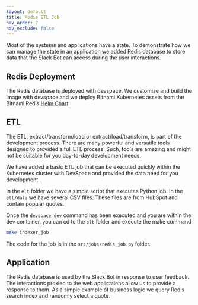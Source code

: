 ```yaml
---
layout: default
title: Redis ETL Job
nav_order: 7
nav_exclude: false
---
```


Most of the systems and applications have a state. To demonstrate how we can manage the state in an application we added Redis database to store data that the Slack Bot can access during the user interactions.

## Redis Deployment

The Redis database is deployed with devspace. We customize and build the image with devspace and we deploy Bitnami Kubernetes assets from the Bitnami Redis <a href="https://artifacthub.io/packages/helm/bitnami/redis" target="_blank">Helm Chart</a>.

## ETL

The ETL, extract/transform/load or extract/load/transform, is part of the development process. There are many powerful and versatile tools designed to provided a full ETL process. Such, tools are amazing and might not be suitable for you day-to-day development needs.

We have added a basic ETL job that can be executed quickly within the Kubernetes cluster with DevSpace and provided the data need for you development.

In the `elt` folder we have a simple script that executes Python job. In the `etl/data` we have several CSV files. These files are from HubSpot and contain popular quotes.

Once the `devspace dev` command has been executed and you are within the dev container, you can cd to the `elt` folder and execute the make command

```zsh
make indexer_job 
```

The code for the job is in the `src/jobs/redis_job.py` folder.

## Application

The Redis database is used by the Slack Bot in response to user feedback. The interactions proxied to the web applications allow us to provide a response to them. As a simple example of business logic we query Redis search index and randomly select a quote.
